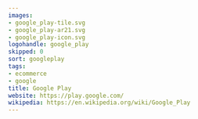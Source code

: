 ```yaml
---
images:
- google_play-tile.svg
- google_play-ar21.svg
- google_play-icon.svg
logohandle: google_play
skipped: 0
sort: googleplay
tags:
- ecommerce
- google
title: Google Play
website: https://play.google.com/
wikipedia: https://en.wikipedia.org/wiki/Google_Play
---
```

